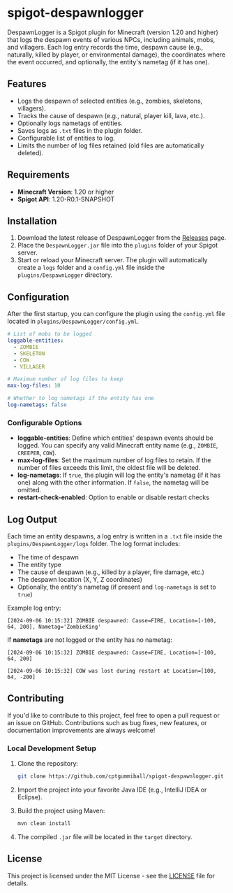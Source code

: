 # spigot-despawnlogger

DespawnLogger is a Spigot plugin for Minecraft (version 1.20 and higher) that logs the despawn events of various NPCs, including animals, mobs, and villagers. Each log entry records the time, despawn cause (e.g., naturally, killed by player, or environmental damage), the coordinates where the event occurred, and optionally, the entity's nametag (if it has one).

## Features

- Logs the despawn of selected entities (e.g., zombies, skeletons, villagers).
- Tracks the cause of despawn (e.g., natural, player kill, lava, etc.).
- Optionally logs nametags of entities.
- Saves logs as `.txt` files in the plugin folder.
- Configurable list of entities to log.
- Limits the number of log files retained (old files are automatically deleted).

## Requirements

- **Minecraft Version**: 1.20 or higher
- **Spigot API**: 1.20-R0.1-SNAPSHOT

## Installation

1. Download the latest release of DespawnLogger from the [Releases](https://github.com/yourusername/DespawnLogger/releases) page.
2. Place the `DespawnLogger.jar` file into the `plugins` folder of your Spigot server.
3. Start or reload your Minecraft server. The plugin will automatically create a `logs` folder and a `config.yml` file inside the `plugins/DespawnLogger` directory.

## Configuration

After the first startup, you can configure the plugin using the `config.yml` file located in `plugins/DespawnLogger/config.yml`.

```yaml
# List of mobs to be logged
loggable-entities:
  - ZOMBIE
  - SKELETON
  - COW
  - VILLAGER

# Maximum number of log files to keep
max-log-files: 10

# Whether to log nametags if the entity has one
log-nametags: false
```

### Configurable Options

- **loggable-entities**: Define which entities' despawn events should be logged. You can specify any valid Minecraft entity name (e.g., `ZOMBIE`, `CREEPER`, `COW`).
- **max-log-files**: Set the maximum number of log files to retain. If the number of files exceeds this limit, the oldest file will be deleted.
- **log-nametags**: If `true`, the plugin will log the entity's nametag (if it has one) along with the other information. If `false`, the nametag will be omitted.
- **restart-check-enabled**: Option to enable or disable restart checks

## Log Output

Each time an entity despawns, a log entry is written in a `.txt` file inside the `plugins/DespawnLogger/logs` folder. The log format includes:

- The time of despawn
- The entity type
- The cause of despawn (e.g., killed by a player, fire damage, etc.)
- The despawn location (X, Y, Z coordinates)
- Optionally, the entity's nametag (if present and `log-nametags` is set to `true`)

Example log entry:

```
[2024-09-06 10:15:32] ZOMBIE despawned: Cause=FIRE, Location=[-100, 64, 200], Nametag='ZombieKing'
```

If **nametags** are not logged or the entity has no nametag:

```
[2024-09-06 10:15:32] ZOMBIE despawned: Cause=FIRE, Location=[-100, 64, 200]
```

```
[2024-09-06 10:15:32] COW was lost during restart at Location=[100, 64, -200]
```

## Contributing

If you'd like to contribute to this project, feel free to open a pull request or an issue on GitHub. Contributions such as bug fixes, new features, or documentation improvements are always welcome!

### Local Development Setup

1. Clone the repository:
   ```bash
   git clone https://github.com/cptgummiball/spigot-despawnlogger.git
   ```

2. Import the project into your favorite Java IDE (e.g., IntelliJ IDEA or Eclipse).

3. Build the project using Maven:
   ```bash
   mvn clean install
   ```

4. The compiled `.jar` file will be located in the `target` directory.

## License

This project is licensed under the MIT License - see the [LICENSE](LICENSE) file for details.
